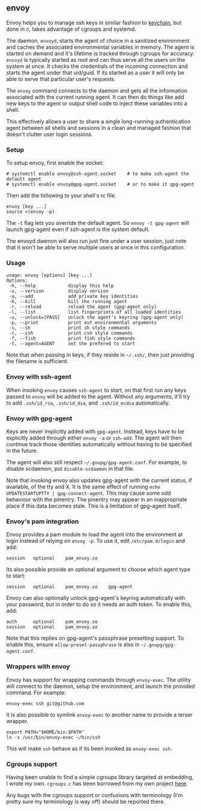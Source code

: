 ## envoy

Envoy helps you to manage ssh keys in similar fashion to [keychain], but
done in c, takes advantage of cgroups and systemd.

The daemon, `envoyd`, starts the agent of choice in a sanitized
environment and caches the associated environmental variables in memory.
The agent is started on demand and it's lifetime is tracked through
cgroups for accuracy. `envoyd` is typically started as root and can thus
serve all the users on the system at once. It checks the credentials of
the incoming connection and starts the agent under that uid/guid. If its
started as a user it will only be able to serve that particular user's
requests.

The `envoy` command connects to the daemon and gets all the information
associated with the current running agent. It can then do things like
add new keys to the agent or output shell code to inject these variables
into a shell.

This effectively allows a user to share a single long-running
authentication agent between all shells and sessions in a clean and
managed fashion that doesn't clutter user login sessions.

  [keychain]: http://www.funtoo.org/wiki/Keychain

### Setup

To setup envoy, first enable the socket:

    # systemctl enable envoy@ssh-agent.socket    # to make ssh-agent the default agent
    # systemctl enable envoy@gpg-agent.socket    # or to make it gpg-agent

Then add the following to your shell's rc file.

    envoy [key ...]
    source <(envoy -p)

The `-t` flag lets you override the default agent. So `envoy -t
gpg-agent` will launch gpg-agent even if ssh-agent is the system
default.

The envoyd daemon will also run just fine under a user session, just
note that it won't be able to serve multiple users at once in this
configuration.

### Usage

    usage: envoy [options] [key ...]
    Options:
     -h, --help            display this help
     -v, --version         display version
     -a, --add             add private key identities
     -k, --kill            kill the running agent
     -r, --reload          reload the agent (gpg-agent only)
     -l, --list            list fingerprints of all loaded identities
     -u, --unlock=[PASS]   unlock the agent's keyring (gpg-agent only)
     -p, --print           print out environmental arguments
     -s, --sh              print sh style commands
     -c, --csh             print csh style commands
     -f, --fish            print fish style commands
     -t, --agent=AGENT     set the prefered to start

Note that when passing in keys, if they reside in `~/.ssh/`, then just
providing the filename is sufficient.

### Envoy with ssh-agent

When invoking `envoy` causes `ssh-agent` to start, on that first run
any keys passed to `envoy` will be added to the agent. Without any
arguments, it'll try to add `.ssh/id_rsa`, `.ssh/id_dsa`, and
`.ssh/id_ecdsa` automatically.

### Envoy with gpg-agent

Keys are never implicitly added with `gpg-agent`. Instead, keys have to
be explicitly added through either `envoy -a` or `ssh-add`. The agent
will then continue track those identities automatically without having
to be specified in the future.

The agent will also still respect `~/.gnupg/gpg-agent.conf`. For
example, to disable scdaemon, put `disable-scdaemon` in that file.

Note that invoking envoy also updates gpg-agent with the current status,
if available, of the tty and X. It is the same effect of running `echo
UPDATESTARTUPTTY | gpg-connect-agent`. This may cause some odd behaviour
with the pinentry. The pinentry may appear in an inappropriate place if
this data becomes stale. This is a limitation of gpg-agent itself.

### Envoy's pam integration

Envoy provides a pam module to load the agent into the environment at
login instead of relying on `envoy -p`. To use it, edit
`/etc/pam.d/login` and add:

    session   optional    pam_envoy.so

Its also possible provide an optional argument to choose which agent
type to start:

    session   optional    pam_envoy.so    gpg-agent

Envoy can also optionally unlock gpg-agent's keyring automatically with
your password, but in order to do so it needs an auth token. To enable
this, add:

    auth      optional    pam_envoy.so
    session   optional    pam_envoy.so

Note that this replies on gpg-agent's passphrase presetting support. To
enable this, ensure `allow-preset-passphrase` is also in
`~/.gnupg/gpg-agent.conf`.

### Wrappers with envoy

Envoy has support for wrapping commands through `envoy-exec`. The
utility will connect to the daemon, setup the environment, and launch
the provided command. For example:

    envoy-exec ssh git@github.com

It is also possible to symlink `envoy-exec` to another name to provide
a terser wrapper.

    export PATH="$HOME/bin:$PATH"
    ln -s /usr/bin/envoy-exec ~/bin/ssh

This will make `ssh` behave as if its been invoked as `envoy-exec ssh`.

### Cgroups support

Having been unable to find a simple cgroups library targeted at
embedding, I wrote my own. `cgroups.c` has been borrowed from my own
project [here][cgroups].

Any bugs with the cgroups support or confusions with terminology (I'm
pretty sure my terminology is way off) should be reported there.

  [cgroups]: https://github.com/vodik/clique
